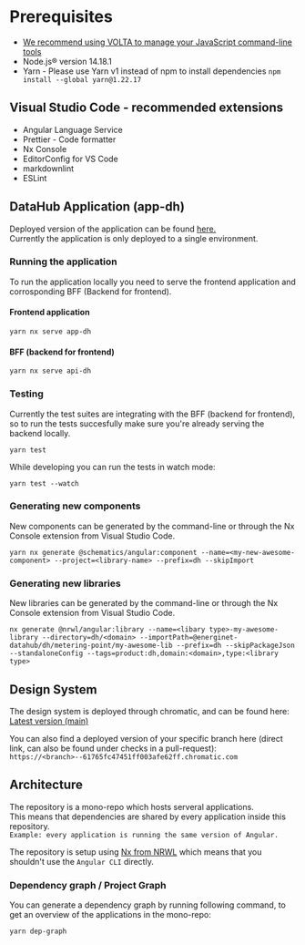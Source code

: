 # Prerequisites

- [We recommend using VOLTA to manage your JavaScript command-line tools](volta.sh)
- Node.js® version 14.18.1
- Yarn - Please use Yarn v1 instead of npm to install dependencies `npm install --global yarn@1.22.17`

## Visual Studio Code - recommended extensions

- Angular Language Service
- Prettier - Code formatter
- Nx Console
- EditorConfig for VS Code
- markdownlint
- ESLint

## DataHub Application (app-dh)

Deployed version of the application can be found [here.](https://cdn-dh-endpoint-dh-u-001.azureedge.net/)  
Currently the application is only deployed to a single environment.

### Running the application

To run the application locally you need to serve the frontend application and corrosponding BFF (Backend for frontend).

#### Frontend application

`yarn nx serve app-dh`  

#### BFF (backend for frontend)

`yarn nx serve api-dh`

### Testing

Currently the test suites are integrating with the BFF (backend for frontend), so to run the tests succesfully make sure you're already serving the backend locally.

`yarn test`

While developing you can run the tests in watch mode:

`yarn test --watch`

### Generating new components

New components can be generated by the command-line or through the Nx Console extension from Visual Studio Code.

`yarn nx generate @schematics/angular:component --name=<my-new-awesome-component> --project=<library-name> --prefix=dh --skipImport`

### Generating new libraries

New libraries can be generated by the command-line or through the Nx Console extension from Visual Studio Code.

`nx generate @nrwl/angular:library --name=<libary type>-my-awesome-library --directory=dh/<domain> --importPath=@energinet-datahub/dh/metering-point/my-awesome-lib --prefix=dh --skipPackageJson --standaloneConfig --tags=product:dh,domain:<domain>,type:<library type>`

## Design System

The design system is deployed through chromatic, and can be found here:  
[Latest version (main)](https://main--61765fc47451ff003afe62ff.chromatic.com/)

You can also find a deployed version of your specific branch here (direct link, can also be found under checks in a pull-request):  
`https://<branch>--61765fc47451ff003afe62ff.chromatic.com`

## Architecture

The repository is a mono-repo which hosts serveral applications.  
This means that dependencies are shared by every application inside this repository.  
`Example: every application is running the same version of Angular.`

The repository is setup using [Nx from NRWL](https://nx.dev/l/a/getting-started/intro) which means that you shouldn't use the `Angular CLI` directly.

### Dependency graph / Project Graph

You can generate a dependency graph by running following command, to get an overview of the applications in the mono-repo:

`yarn dep-graph`
